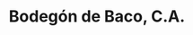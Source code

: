 ---
title: "Bodegón de Baco, C.A."
url: /ciudad-guayana-puerto-ordaz/bodegon-de-baco-c-a/
shop: Lebensmittel
---
